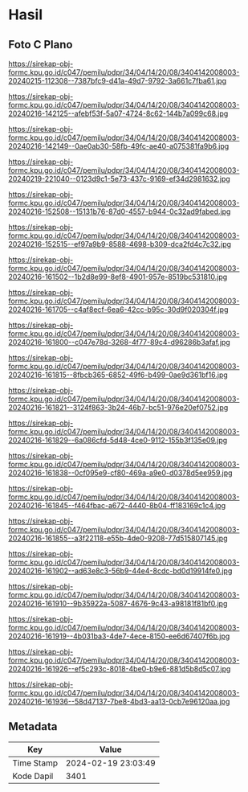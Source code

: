 # Hasil

## Foto C Plano

https://sirekap-obj-formc.kpu.go.id/c047/pemilu/pdpr/34/04/14/20/08/3404142008003-20240215-112308--7387bfc9-d41a-49d7-9792-3a661c7fba61.jpg

https://sirekap-obj-formc.kpu.go.id/c047/pemilu/pdpr/34/04/14/20/08/3404142008003-20240216-142125--afebf53f-5a07-4724-8c62-144b7a099c68.jpg

https://sirekap-obj-formc.kpu.go.id/c047/pemilu/pdpr/34/04/14/20/08/3404142008003-20240216-142149--0ae0ab30-58fb-49fc-ae40-a075381fa9b6.jpg

https://sirekap-obj-formc.kpu.go.id/c047/pemilu/pdpr/34/04/14/20/08/3404142008003-20240219-221040--0123d9c1-5e73-437c-9169-ef34d2981632.jpg

https://sirekap-obj-formc.kpu.go.id/c047/pemilu/pdpr/34/04/14/20/08/3404142008003-20240216-152508--15131b76-87d0-4557-b944-0c32ad9fabed.jpg

https://sirekap-obj-formc.kpu.go.id/c047/pemilu/pdpr/34/04/14/20/08/3404142008003-20240216-152515--ef97a9b9-8588-4698-b309-dca2fd4c7c32.jpg

https://sirekap-obj-formc.kpu.go.id/c047/pemilu/pdpr/34/04/14/20/08/3404142008003-20240216-161502--1b2d8e99-8ef8-4901-957e-8519bc531810.jpg

https://sirekap-obj-formc.kpu.go.id/c047/pemilu/pdpr/34/04/14/20/08/3404142008003-20240216-161705--c4af8ecf-6ea6-42cc-b95c-30d9f020304f.jpg

https://sirekap-obj-formc.kpu.go.id/c047/pemilu/pdpr/34/04/14/20/08/3404142008003-20240216-161800--c047e78d-3268-4f77-89c4-d96286b3afaf.jpg

https://sirekap-obj-formc.kpu.go.id/c047/pemilu/pdpr/34/04/14/20/08/3404142008003-20240216-161815--8fbcb365-6852-49f6-b499-0ae9d361bf16.jpg

https://sirekap-obj-formc.kpu.go.id/c047/pemilu/pdpr/34/04/14/20/08/3404142008003-20240216-161821--3124f863-3b24-46b7-bc51-976e20ef0752.jpg

https://sirekap-obj-formc.kpu.go.id/c047/pemilu/pdpr/34/04/14/20/08/3404142008003-20240216-161829--6a086cfd-5d48-4ce0-9112-155b3f135e09.jpg

https://sirekap-obj-formc.kpu.go.id/c047/pemilu/pdpr/34/04/14/20/08/3404142008003-20240216-161838--0cf095e9-cf80-469a-a9e0-d0378d5ee959.jpg

https://sirekap-obj-formc.kpu.go.id/c047/pemilu/pdpr/34/04/14/20/08/3404142008003-20240216-161845--f464fbac-a672-4440-8b04-ff183169c1c4.jpg

https://sirekap-obj-formc.kpu.go.id/c047/pemilu/pdpr/34/04/14/20/08/3404142008003-20240216-161855--a3f22118-e55b-4de0-9208-77d515807145.jpg

https://sirekap-obj-formc.kpu.go.id/c047/pemilu/pdpr/34/04/14/20/08/3404142008003-20240216-161902--ad63e8c3-56b9-44e4-8cdc-bd0d19914fe0.jpg

https://sirekap-obj-formc.kpu.go.id/c047/pemilu/pdpr/34/04/14/20/08/3404142008003-20240216-161910--9b35922a-5087-4676-9c43-a98181f81bf0.jpg

https://sirekap-obj-formc.kpu.go.id/c047/pemilu/pdpr/34/04/14/20/08/3404142008003-20240216-161919--4b031ba3-4de7-4ece-8150-ee6d67407f6b.jpg

https://sirekap-obj-formc.kpu.go.id/c047/pemilu/pdpr/34/04/14/20/08/3404142008003-20240216-161926--ef5c293c-8018-4be0-b9e6-881d5b8d5c07.jpg

https://sirekap-obj-formc.kpu.go.id/c047/pemilu/pdpr/34/04/14/20/08/3404142008003-20240216-161936--58d47137-7be8-4bd3-aa13-0cb7e96120aa.jpg


## Metadata

| Key        | Value               |
| ---------- | ------------------- |
| Time Stamp | 2024-02-19 23:03:49 |
| Kode Dapil | 3401                |




